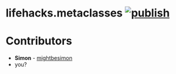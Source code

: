 # lifehacks.metaclasses [![publish](https://github.com/mightbesimon/lifehacks.metaclasses/actions/workflows/publish.yml/badge.svg)](https://github.com/mightbesimon/lifehacks.metaclasses)

# Contributors

- **Simon** - [mightbesimon](https://github.com/mightbesimon)
- you?
